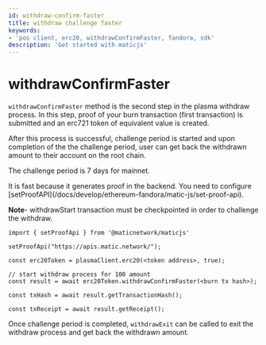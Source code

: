```yaml
---
id: withdraw-confirm-faster
title: withdraw challenge faster
keywords: 
- 'pos client, erc20, withdrawConfirmFaster, fandora, sdk'
description: 'Get started with maticjs'
---
```


# withdrawConfirmFaster

`withdrawConfirmFaster` method is the second step in the plasma withdraw process. In this step, proof of your burn transaction (first transaction) is submitted and an erc721 token of equivalent value is created.

After this process is successful, challenge period is started and upon completion of the the challenge period, user can get back the withdrawn amount to their account on the root chain.

The challenge period is 7 days for mainnet.

<div class="highlight mb-20px mt-20px">
It is fast because it generates proof in the backend. You need to configure [setProofAPI](/docs/develop/ethereum-fandora/matic-js/set-proof-api).
</div>

**Note**- withdrawStart transaction must be checkpointed in order to challenge the withdraw.

```
import { setProofApi } from '@maticnetwork/maticjs'

setProofApi("https://apis.matic.network/");

const erc20Token = plasmaClient.erc20(<token address>, true);

// start withdraw process for 100 amount
const result = await erc20Token.withdrawConfirmFaster(<burn tx hash>);

const txHash = await result.getTransactionHash();

const txReceipt = await result.getReceipt();

```

Once challenge period is completed, `withdrawExit` can be called to exit the withdraw process and get back the withdrawn amount.
